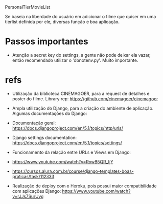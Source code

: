 PersonalTierMovieList

Se baseia na liberdade do usuário em adicionar o filme que quiser em uma tierlist definida por ele, diversas função e boa aplicação.

# Passos importantes

- Atenção a secret key do settings, a gente não pode deixar ela vazar, então recomendado utilizar o 'donotenv.py'. Muito importante.

# refs
- Utilização da biblioteca CINEMAGOER, para a request de detalhes e poster do filme.
Library rep: https://github.com/cinemagoer/cinemagoer

- Ampla utilização do Django, para a criação do ambiente de aplicação. Algumas documentações do Django:
- Documentação geral: https://docs.djangoproject.com/en/5.1/topics/http/urls/
- Django settings documentation: https://docs.djangoproject.com/en/5.1/topics/settings/

- Funcionamento da relação entre URLs e Views em Django:
- https://www.youtube.com/watch?v=RowB5QR_IjY
- https://cursos.alura.com.br/course/django-templates-boas-praticas/task/112333
- Realização de deploy com o Heroku, pois possui maior compatibilidade com aplicações Django: https://www.youtube.com/watch?v=rJJs7SurUvg
